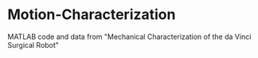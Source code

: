 # Motion-Characterization
MATLAB code and data from "Mechanical Characterization of the da Vinci Surgical Robot"
